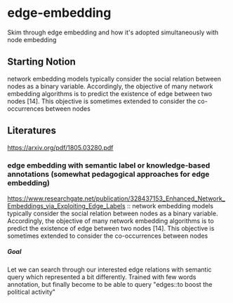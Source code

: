 # edge-embedding
Skim through edge embedding and how it's adopted simultaneously with node embedding

## Starting Notion
network embedding models typically consider the
social relation between nodes as a binary variable. Accordingly,
the objective of many network embedding algorithms is to predict
the existence of edge between two nodes [14]. This objective is
sometimes extended to consider the co-occurrences between nodes

## Literatures
https://arxiv.org/pdf/1805.03280.pdf

### edge embedding with semantic label or knowledge-based annotations (somewhat pedagogical approaches for edge embedding)
https://www.researchgate.net/publication/328437153_Enhanced_Network_Embeddings_via_Exploiting_Edge_Labels :: network embedding models typically consider the
social relation between nodes as a binary variable. Accordingly,
the objective of many network embedding algorithms is to predict
the existence of edge between two nodes [14]. This objective is
sometimes extended to consider the co-occurrences between nodes
##### Goal
Let we can search through our interested edge relations with semantic query which represented a bit differently. Trained with few words annotation, but finally become to be able to query "edges::to boost the political activity" 
